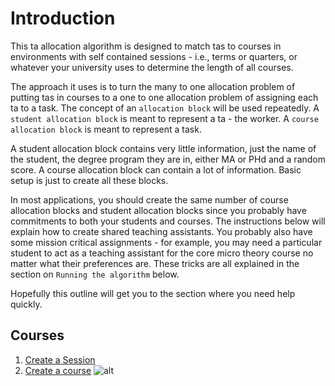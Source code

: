 # Introduction

This ta allocation algorithm is designed to match tas to courses in environments with self contained sessions - i.e., terms or quarters, or whatever your university uses to determine the length of all courses.  

The approach it uses is to turn the many to one allocation problem of putting tas in courses to a one to one allocation problem of assigning each ta to a task. The concept of an `allocation block` will be used repeatedly.  A `student allocation block` is meant to represent a ta - the worker.  A `course allocation block` is meant to represent a task.

A student allocation block contains very little information, just the name of the student, the degree program they are in, either MA or PHd and a random score. A course allocation block can contain a lot of information.  Basic setup is just to create all these blocks.

In most applications, you should create the same number of course allocation blocks and student allocation blocks since you probably have commitments to both your students and courses.  The instructions below will explain how to create shared teaching assistants.  You probably also have some mission critical assignments - for example, you may need a particular student to act as a teaching assistant for the core micro theory course no matter what their preferences are.  These tricks are all explained in the section on `Running the algorithm` below.

Hopefully this outline will get you to the section where you need help quickly.

## Courses

1. [Create a Session](session_create.md)
1. [Create a course](course_create.md)
    ![alt](session.png "Session")